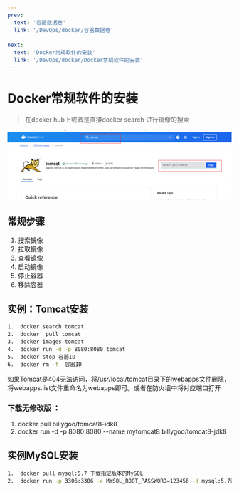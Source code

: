```yaml
---
prev:
  text: '容器数据卷'
  link: '/DevOps/docker/容器数据卷'

next:
  text: 'Docker常规软件的安装'
  link: '/DevOps/docker/Docker常规软件的安装'
---
```


# Docker常规软件的安装

> 在docker hub上或者是直接docker search 进行镜像的搜索

![](../../assets/docker-4-4.png)

## 常规步骤
1.	搜索镜像
2.	拉取镜像
3.	查看镜像
4.	启动镜像
5.	停止容器
6.	移除容器


## 实例：Tomcat安装
```bash
1.	docker search tomcat
2.	docker  pull tomcat
3.	docker images tomcat
4.	docker run -d -p 8080:8080 tomcat
5.	docker stop 容器ID
6.	docker rm -f  容器ID
```
如果Tomcat是404无法访问，将/usr/local/tomcat目录下的webapps文件删除，将webapps.list文件重命名为webapps即可。或者在防火墙中将对应端口打开




### 下载无修改版 ： 
1. docker pull billygoo/tomcat8-idk8
2. docker run -d -p 8080:8080 --name mytomcat8 billygoo/tomcat8-jdk8

## 实例MySQL安装
```bash
1.	docker pull mysql:5.7 下载指定版本的MySQL
2.	docker run -p 3306:3306 -e MYSQL_ROOT_PASSWORD=123456 -d mysql:5.7运行MySQL服务
```

